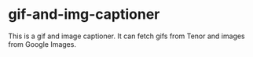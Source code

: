 # gif-and-img-captioner
This is a gif and image captioner.
It can fetch gifs from Tenor and images from Google Images.
